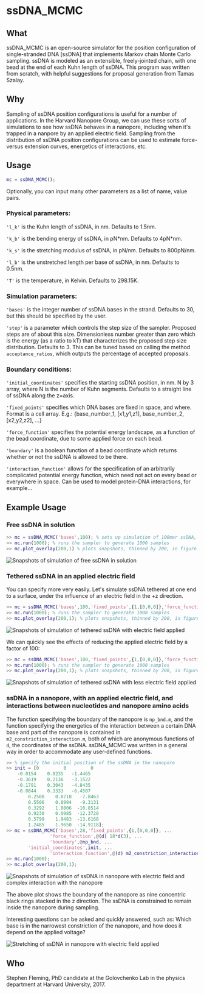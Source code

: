 ssDNA_MCMC
=======

## What

ssDNA_MCMC is an open-source simulator for the position configuration of single-stranded DNA [ssDNA] that implements Markov chain Monte Carlo sampling.  ssDNA is modeled as an extensible, freely-jointed chain, with one bead at the end of each Kuhn length of ssDNA.  This program was written from scratch, with helpful suggestions for proposal generation from Tamas Szalay.


## Why

Sampling of ssDNA position configurations is useful for a number of applications.  In the Harvard Nanopore Group, we can use these sorts of simulations to see how ssDNA behaves in a nanopore, including when it's trapped in a nanpore by an applied electric field.  Sampling from the distribution of ssDNA position configurations can be used to estimate force-versus extension curves, energetics of interactions, etc.


## Usage

```matlab
mc = ssDNA_MCMC();
```

Optionally, you can input many other parameters as a list of name, value pairs.

### Physical parameters:

```'l_k'``` is the Kuhn length of ssDNA, in nm.  Defaults to 1.5nm.

```'k_b'``` is the bending energy of ssDNA, in pN\*nm.  Defaults to 4pN\*nm.

```'k_s'``` is the stretching modulus of ssDNA, in pN/nm.  Defaults to 800pN/nm.

```'l_b'``` is the unstretched length per base of ssDNA, in nm.  Defaults to 0.5nm.

```'T'``` is the temperature, in Kelvin.  Defaults to 298.15K.

### Simulation parameters:

```'bases'``` is the integer number of ssDNA bases in the strand.  Defaults to 30, but this should be specified by the user.

```'step'``` is a parameter which controls the step size of the sampler.  Proposed steps are of about this size.  Dimensionless number greater than zero which is the energy (as a ratio to kT) that characterizes the proposed step size distribution.  Defaults to 3.  This can be tuned based on calling the method ```acceptance_ratios```, which outputs the percentage of accepted proposals.

### Boundary conditions:

```'initial_coordinates'``` specifies the starting ssDNA position, in nm.  N by 3 array, where N is the number of Kuhn segments.  Defaults to a straight line of ssDNA along the z=axis.

```'fixed_points'``` specifies which DNA bases are fixed in space, and where.  Format is a cell array.
	E.g.: {base_number_1, [x1,y1,z1], base_number_2, [x2,y2,z2], ...}

```'force_function'``` specifies the potential energy landscape, as a function of the bead coordinate, due to some applied force on each bead.

```'boundary'``` is a boolean function of a bead coordinate which returns whether or not the ssDNA is allowed to be there.

```'interaction_function'``` allows for the specification of an arbitrarily complicated potential energy function, which need not act on every bead or everywhere in space.  Can be used to model protein-DNA interactions, for example...


## Example Usage

### Free ssDNA in solution

```matlab
>> mc = ssDNA_MCMC('bases',100); % sets up simulation of 100mer ssDNA, using defaults
>> mc.run(1000); % runs the sampler to generate 1000 samples
>> mc.plot_overlay(200,1) % plots snapshots, thinned by 200, in figure 1 (5 snapshots total)
```

![Snapshots of simulation of free ssDNA in solution](img/free_100mer.png)

### Tethered ssDNA in an applied electric field

You can specify more very easily.  Let's simulate ssDNA tethered at one end to a surface, under the influence of an electric field in the +z direction.

```matlab
>> mc = ssDNA_MCMC('bases',100,'fixed_points',{1,[0,0,0]},'force_function',@(d) 18*d(3)); % base 1 fixed at origin; applied force is everywhere 18pN in the -z direction
>> mc.run(1000); % runs the sampler to generate 1000 samples
>> mc.plot_overlay(200,1); % plots snapshots, thinned by 200, in figure 1 (5 snapshots total)
```

![Snapshots of simulation of tethered ssDNA with electric field applied](img/tethered_pulled1.png)

We can quickly see the effects of reducing the applied electric field by a factor of 100:

```matlab
>> mc = ssDNA_MCMC('bases',100,'fixed_points',{1,[0,0,0]},'force_function',@(d) 0.18*d(3)); % base 1 fixed at origin; applied force is everywhere 0.18pN in the -z direction
>> mc.run(1000); % runs the sampler to generate 1000 samples
>> mc.plot_overlay(200,1); % plots snapshots, thinned by 200, in figure 1 (5 snapshots total)
```

![Snapshots of simulation of tethered ssDNA with less electric field applied](img/tethered_pulled2.png)

### ssDNA in a nanopore, with an applied electric field, and interactions between nucleotides and nanopore amino acids

The function specifying the boundary of the nanopore is ```np_bnd.m```, and the function specifying the energetics of the interaction between a certain DNA base and part of the nanopore is contained in ```m2_constriction_interaction.m```, both of which are anonymous functions of ```d```, the coordinates of the ssDNA.  ssDNA_MCMC was written in a general way in order to accommodate any user-defined functions.

```matlab
>> % specify the initial position of the ssDNA in the nanopore
>> init = [0         0         0
   	-0.0154    0.0235   -1.4465
   	-0.3619    0.2136   -3.1522
   	-0.1791    0.3043   -4.8435
   	-0.0844    0.3333   -6.4507
    	0.2508    0.8718   -7.8463
    	0.5506    0.8994   -9.3131
    	0.3292    1.0806  -10.8514
    	0.9230    0.9985  -12.3720
    	0.5799    1.9483  -13.6168
    	1.2485    1.9650  -14.9118];
>> mc = ssDNA_MCMC('bases',28,'fixed_points',{1,[0,0,0]}, ...
                'force_function',@(d) 18*d(3), ...
                'boundary',@np_bnd, ...
		'initial_coordinates',init, ...
                'interaction_function',@(d) m2_constriction_interaction(d,13,0.5,4.1*5,0.5,1.5));
>> mc.run(1000);
>> mc.plot_overlay(200,1);
```
![Snapshots of simulation of ssDNA in nanopore with electric field and complex interaction with the nanopore](img/trapped_np.png)

The above plot shows the boundary of the nanopore as nine concentric black rings stacked in the z direction.  The ssDNA is constrained to remain inside the nanopore during sampling.

Interesting questions can be asked and quickly answered, such as: Which base is in the narrowest constriction of the nanopore, and how does it depend on the applied voltage?

![Stretching of ssDNA in nanopore with electric field applied](img/stretching_with_voltage.png)

## Who

Stephen Fleming, PhD candidate at the Golovchenko Lab in the physics department at Harvard University, 2017.
